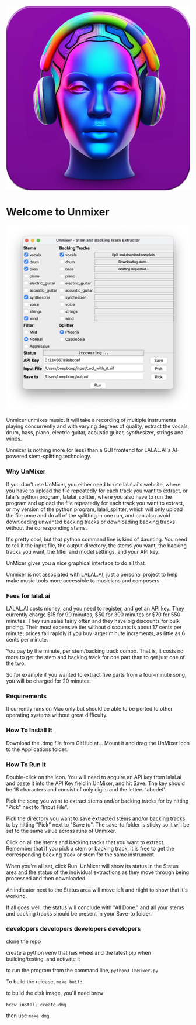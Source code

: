 
<img src="support/omni_icon.png" alt="Omniscient AI wearing headphones">

# Welcome to Unmixer

<img src="support/screenshot.png" alt="Screenshot of UnMixer GUI">

Unmixer unmixes music.  It will take a recording of multiple instruments playing concurrently and with varying degrees of quality, extract the vocals, drum, bass, piano, electric guitar, acoustic guitar, synthesizer, strings and winds.

Unmixer is nothing more (or less) than a GUI frontend for LALAL.AI's AI-powered stem-splitting technology.

### Why UnMixer

If you don't use UnMixer, you either need to use lalal.ai's website, where you have to upload the file repeatedly for each track you want to extract, or lalal's python program, lalalai_splitter, where you also have to run the program and upload the file repeatedly for each track you want to extract, or my version of the python program, lalali_splitter, which will only upload the file once and do all of the splitting in one run, and can also avoid downloading unwanted backing tracks or downloading backing tracks without the corresponding stems.

It's pretty cool, but that python command line is kind of daunting.  You need to tell it the input file, the output directory, the stems you want, the backing tracks you want, the filter and model settings, and your API key.

UnMixer gives you a nice graphical interface to do all that.

Unmixer is not associated with LALAL.AI, just a personal project to help make music tools more accessible to musicians and composers.

### Fees for lalal.ai

LALAL.AI costs money, and you need to register, and get an API key.  They currently charge $15 for 90 minutes, $50 for 300 minutes or $70 for 550 minutes.  They run sales fairly often and they have big discounts for bulk pricing.  Their most expensive tier without discounts is about 17 cents per minute; prices fall rapidly if you buy larger minute increments, as little as 6 cents per minute.

You pay by the minute, per stem/backing track combo.  That is, it costs no more to get the stem and backing track for one part than to get just one of the two.

So for example if you wanted to extract five parts from a four-minute song, you will be charged for 20 minutes.

### Requirements

It currently runs on Mac only but should be able to be ported to other operating systems without great difficulty.

### How To Install It

Download the .dmg file from GitHub at...  Mount it and drag the UnMixer icon to the Applications folder.

### How To Run It

Double-click on the icon.  You will need to acquire an API key from lalal.ai and paste it into the API Key field in UnMixer, and hit Save.  The key should be 16 characters and consist of only digits and the letters 'abcdef'.

Pick the song you want to extract stems and/or backing tracks for by hitting "Pick" next to "Input File".

Pick the directory you want to save extracted stems and/or backing tracks to by hitting "Pick" next to "Save to".  The save-to folder is sticky so it will be set to the same value across runs of Unmixer.

Click on all the stems and backing tracks that you want to extract.  Remember that if you pick a stem or backing track, it is free to get the corresponding backing track or stem for the same instrument.

When you're all set, click Run.  UnMixer will show its status in the Status area and the status of the individual extractions as they move through being processed and then downloaded.

An indicator next to the Status area will move left and riight to show that it's working.

If all goes well, the status will conclude with "All Done." and all your stems and backing tracks should be present in your Save-to folder.



### developers developers developers developers

clone the repo

create a python venv that has wheel and the latest pip when building/testing, and activate it

to run the program from the command line, `python3 UnMixer.py`

To build the release, `make build`.

to build the disk image, you'll need brew

`brew install create-dmg`

then use `make dmg`.
